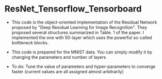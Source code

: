 # ResNet_Tensorflow_Tensorboard

- This code is the object-oriented implementation of the Residual Network proposed by "Deep Residual Learning for Image Recognition". They proposed several structures summarized in Table. 1 of the paper. I implemented the one with 50-layer which uses the powerful so-called bottleneck blocks.

- This code is prepared for the MNIST data. You can simply modify it by changing the parameters and number of layers.

- To do: Tune the value of parameters and hyper-parameters to converge faster (current values are all assigned almost arbitrarily)
